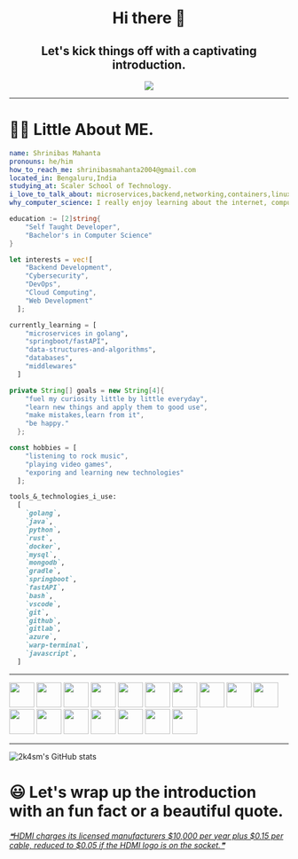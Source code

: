 <div align=center>

# Hi there 👋 
## Let's kick things off with a captivating introduction.

<img src="https://media1.giphy.com/media/v1.Y2lkPTc5MGI3NjExaGlwczh0YTh1dzdkc2NjdTNtdDczaDhqd2k5OGFsNnI4dnZ5OWtjZSZlcD12MV9pbnRlcm5hbF9naWZfYnlfaWQmY3Q9Zw/OocLVILtd7ybm/giphy.gif">

</div>

---

# :man_technologist: Little About ME.
```yaml
name: Shrinibas Mahanta
pronouns: he/him
how_to_reach_me: shrinibasmahanta2004@gmail.com
located_in: Bengaluru,India
studying_at: Scaler School of Technology.
i_love_to_talk_about: microservices,backend,networking,containers,linux,etc.
why_computer_science: I really enjoy learning about the internet, computers, and new technologies.
```
```go
education := [2]string{
    "Self Taught Developer",
    "Bachelor's in Computer Science"
}
```
```rust
let interests = vec![
    "Backend Development",
    "Cybersecurity",
    "DevOps",
    "Cloud Computing",
    "Web Development"
  ];
```
```python
currently_learning = [
    "microservices in golang",
    "springboot/fastAPI",
    "data-structures-and-algorithms",
    "databases",
    "middlewares"
  ]
```
```java
private String[] goals = new String[4]{
    "fuel my curiosity little by little everyday",
    "learn new things and apply them to good use",
    "make mistakes,learn from it",
    "be happy."
  };
```
```javascript
const hobbies = [
    "listening to rock music",
    "playing video games",
    "exporing and learning new technologies"
  ];
```
```markdown
tools_&_technologies_i_use:
  [
    `golang`,
    `java`,
    `python`,
    `rust`,
    `docker`,
    `mysql`,
    `mongodb`,
    `gradle`,
    `springboot`,
    `fastAPI`,
    `bash`,
    `vscode`,
    `git`,
    `github`,
    `gitlab`,
    `azure`,
    `warp-terminal`,
    `javascript`,
  ]

```
---
<p align="left">
  <img src="https://cdn.jsdelivr.net/gh/devicons/devicon@latest/icons/go/go-original.svg" width="45" height="45"/>
  <img src="https://cdn.jsdelivr.net/gh/devicons/devicon@latest/icons/java/java-original.svg" width="45" height="45"/>
  <img src="https://cdn.jsdelivr.net/gh/devicons/devicon@latest/icons/python/python-original.svg" width="45" height="45"/>
  <img src="https://cdn.jsdelivr.net/gh/devicons/devicon@latest/icons/rust/rust-original.svg" width="45" height="45"/>
  <img src="https://cdn.jsdelivr.net/gh/devicons/devicon@latest/icons/docker/docker-original.svg" width="45" height="45"/>
  <img src="https://cdn.jsdelivr.net/gh/devicons/devicon@latest/icons/mysql/mysql-original.svg" width="45" height="45"/>
  <img src="https://cdn.jsdelivr.net/gh/devicons/devicon@latest/icons/mongodb/mongodb-original.svg" width="45" height="45"/>
  <img src="https://cdn.jsdelivr.net/gh/devicons/devicon@latest/icons/gradle/gradle-original.svg" width="45" height="45"/>
  <img src="https://cdn.jsdelivr.net/gh/devicons/devicon@latest/icons/spring/spring-original.svg" width="45" height="45"/>
  <img src="https://cdn.jsdelivr.net/gh/devicons/devicon@latest/icons/fastapi/fastapi-original.svg" width="45" height="45"/>
  <img src="https://cdn.jsdelivr.net/gh/devicons/devicon@latest/icons/bash/bash-original.svg" width="45" height="45"/>
  <img src="https://cdn.jsdelivr.net/gh/devicons/devicon@latest/icons/vscode/vscode-original.svg" width="45" height="45"/>
  <img src="https://cdn.jsdelivr.net/gh/devicons/devicon@latest/icons/git/git-original.svg" width="45" height="45"/>
  <img src="https://cdn.jsdelivr.net/gh/devicons/devicon@latest/icons/github/github-original.svg" width="45" height="45"/> 
  <img src="https://cdn.jsdelivr.net/gh/devicons/devicon@latest/icons/gitlab/gitlab-original.svg" width="45" height="45"/>
  <img src="https://cdn.jsdelivr.net/gh/devicons/devicon@latest/icons/azure/azure-original.svg" width="45" height="45"/>
  <img src="https://cdn.jsdelivr.net/gh/devicons/devicon@latest/icons/javascript/javascript-plain.svg" width="45" height="45"/>
</p>

---

![2k4sm's GitHub stats](https://github-readme-stats.vercel.app/api?username=2k4sm&show_icons=true&theme=tokyonight&layout=compact)

# :smiley: Let's wrap up the introduction with an fun fact or a beautiful quote.
  <a href='https://github.com/marketplace/actions/quote-readme' align=center>
    <!--STARTS_HERE_QUOTE_README-->
<i>❝HDMI charges its licensed manufacturers $10,000 per year plus $0.15 per cable, reduced to $0.05 if the HDMI logo is on the socket.❞</i>
<!--ENDS_HERE_QUOTE_README-->
  </a>


